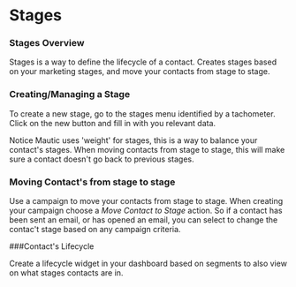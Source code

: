 # Stages

### Stages Overview

Stages is a way to define the lifecycle of a contact. Creates stages based on your marketing stages, and move your contacts from stage to stage.

### Creating/Managing a Stage

To create a new stage, go to the stages menu identified by a tachometer. Click on the new button and fill in with you relevant data. 

Notice Mautic uses 'weight' for stages, this is a way to balance your contact's stages.  When moving contacts from stage to stage, this will make sure a contact doesn't go back to previous stages.

### Moving Contact's from stage to stage

Use a campaign to move your contacts from stage to stage. When creating your campaign choose a _Move Contact to Stage_ action. So if a contact has been sent an email, or has opened an email, you can select to change the contac't stage based on any campaign criteria.

###Contact's Lifecycle

Create a lifecycle widget in your dashboard based on segments to also view on what stages contacts are in.
